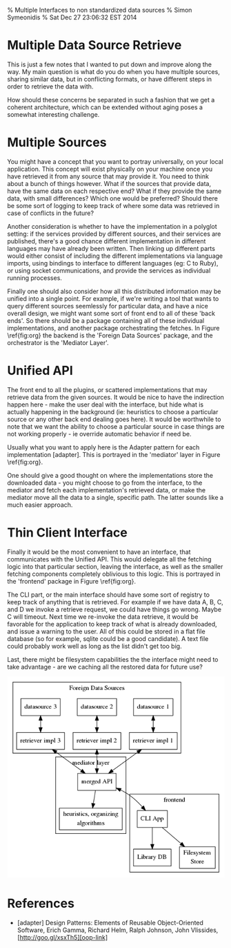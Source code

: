 % Multiple Interfaces to non standardized data sources
% Simon Symeonidis
% Sat Dec 27 23:06:32 EST 2014

# Multiple Data Source Retrieve

This is just a few notes that I wanted to put down and improve along the way. My
main question is what do you do when you have multiple sources, sharing similar
data, but in conflicting formats, or have different steps in order to retrieve
the data with.

How should these concerns be separated in such a fashion that we get a coherent
architecture, which can be extended without aging poses a somewhat interesting
challenge.

# Multiple Sources

You might have a concept that you want to portray universally, on your local
application. This concept will exist physically on your machine once you have
retrieved it from any source that may provide it. You need to think about a
bunch of things however. What if the sources that provide data, have the same
data on each respective end? What if they provide the same data, with small
differences? Which one would be preferred? Should there be some sort of logging
to keep track of where some data was retrieved in case of conflicts in the
future?

Another consideration is whether to have the implementation in a polyglot
setting: if the services provided by different sources, and their services are
published, there's a good chance different implementation in different languages
may have already been written. Then linking up different parts would either
consist of including the different implementations via language imports, using
bindings to interface to different languages (eg: C to Ruby), or using socket
communications, and provide the services as individual running processes.

Finally one should also consider how all this distributed information may be
unified into a single point. For example, if we're writing a tool that wants to
query different sources seemlessly for particular data, and have a nice overall
design, we might want some sort of front end to all of these 'back ends'. So
there should be a package containing all of these individual implementations,
and another package orchestrating the fetches. In Figure \ref{fig:org} the
backend is the 'Foreign Data Sources' package, and the orchestrator is the
'Mediator Layer'.

# Unified API

The front end to all the plugins, or scattered implementations that may retrieve
data from the given sources. It would be nice to have the indirection happen
here - make the user deal with the interface, but hide what is actually
happening in the background (ie: heuristics to choose a particular source or any
other back end dealing goes here). It would be worthwhile to note that we want
the ability to choose a particular source in case things are not working
properly - ie override automatic behavior if need be.

Usually what you want to apply here is the Adapter pattern for each
implementation [adapter]. This is portrayed in the 'mediator' layer in Figure
\ref{fig:org}.

One should give a good thought on where the implementations store the downloaded
data - you might choose to go from the interface, to the mediator and fetch each
implementation's retrieved data, or make the mediator move all the data to a
single, specific path. The latter sounds like a much easier approach.

# Thin Client Interface

Finally it would be the most convenient to have an interface, that communicates
with the Unified API. This would delegate all the fetching logic into that
particular section, leaving the interface, as well as the smaller fetching
components completely oblivious to this logic. This is portrayed in the
'frontend' package in Figure \ref{fig:org}.

The CLI part, or the main interface should have some sort of registry to keep
track of anything that is retrieved. For example if we have data A, B, C, and D
we invoke a retrieve request, we could have things go wrong. Maybe C will
timeout. Next time we re-invoke the data retrieve, it would be favorable for the
application to keep track of what is already downloaded, and issue a warning to
the user. All of this could be stored in a flat file database (so for example,
sqlite could be a good candidate). A text file could probably work well as long
as the list didn't get too big.

Last, there might be filesystem capabilities the the interface might need to
take advantage - are we caching all the restored data for future use?

![Overall Organization\label{fig:org}](fig/mainfig.png)

# References
- \[adapter\] Design Patterns: Elements of Reusable Object-Oriented Software,
  Erich Gamma, Richard Helm, Ralph Johnson, John Vlissides,
  [http://goo.gl/xsxTh5][oop-link]

[oop-link]: http://goo.gl/xsxTh5
